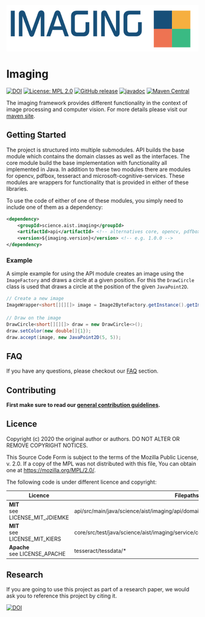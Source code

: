 ![imaging](./src/site/resources/images/bannerRight.png)

# Imaging

[![DOI](https://zenodo.org/badge/335652633.svg)](https://zenodo.org/badge/latestdoi/335652633)
[![License: MPL 2.0](https://img.shields.io/badge/License-MPL%202.0-brightgreen.svg)](https://opensource.org/licenses/MPL-2.0)
[![GitHub release](https://img.shields.io/github/v/release/fhooeaist/imaging.svg)](https://github.com/fhooeaist/imaging/releases)
[![javadoc](https://javadoc.io/badge2/science.aist.imaging/imaging/javadoc.svg)](https://javadoc.io/doc/science.aist.imaging/imaging)
[![Maven Central](https://img.shields.io/maven-central/v/science.aist.imaging/imaging.svg?label=Maven%20Central)](https://search.maven.org/search?q=g:"science.aist.imaging")

The imaging framework provides different functionality in the context of image processing and computer vision. For more
details please visit our [maven site](https://fhooeaist.github.io/imaging/index.html).

## Getting Started

The project is structured into multiple submodules. API builds the base module which contains the domain classes as well
as the interfaces. The core module build the base implementation with functionality all implemented in Java. In addition
to these two modules there are modules for opencv, pdfbox, tesseract and microsoft-cognitive-services. These modules are
wrappers for functionality that is provided in either of these libraries.

To use the code of either of one of these modules, you simply need to include one of them as a dependency:

```xml
<dependency>
    <groupId>science.aist.imaging</groupId>
    <artifactId>api</artifactId> <!-- alternatives core, opencv, pdfbox, tesseract, microsoft-cognitive-services -->
    <version>${imaging.version}</version> <!-- e.g. 1.0.0 -->
</dependency>
```

### Example

A simple example for using the API module creates an image using the `ImageFactory` and draws a circle at a given 
position. For this the `DrawCircle` class is used that draws a circle at the position of the given `JavaPoint2D`.

```java
// Create a new image
ImageWrapper<short[][][]> image = Image2ByteFactory.getInstance().getImage(100, 100, ChannelType.Greyscale);

// Draw on the image
DrawCircle<short[][][]> draw = new DrawCircle<>();
draw.setColor(new double[]{1});
draw.accept(image, new JavaPoint2D(5, 5));
```

## FAQ

If you have any questions, please checkout our [FAQ](https://fhooeaist.github.io/imaging/faq.html) section.

## Contributing

**First make sure to read our [general contribution guidelines](https://fhooeaist.github.io/CONTRIBUTING.html).**

## Licence

Copyright (c) 2020 the original author or authors.
DO NOT ALTER OR REMOVE COPYRIGHT NOTICES.

This Source Code Form is subject to the terms of the Mozilla Public
License, v. 2.0. If a copy of the MPL was not distributed with this
file, You can obtain one at https://mozilla.org/MPL/2.0/.

The following code is under different licence and copyright:

| Licence | Filepaths |
|-|-|
| **MIT**<br>see LICENSE_MIT_JDIEMKE | api/src/main/java/science/aist/imaging/api/domain/twodimensional/JavaTriangle2D |
| **MIT**<br>see LICENSE_MIT_KIERS | core/src/test/java/science/aist/imaging/service/core/pointprocessing/GrahamConvexHull |
| **Apache**<br> see LICENSE_APACHE | tesseract/tessdata/* |

## Research

If you are going to use this project as part of a research paper, we would ask you to reference this project by citing
it.

[![DOI](https://zenodo.org/badge/335652633.svg)](https://zenodo.org/badge/latestdoi/335652633)